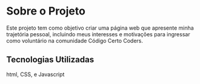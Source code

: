 # Sobre o Projeto
Este projeto tem como objetivo criar uma página web que apresente minha trajetória pessoal, incluindo meus interesses e motivações para ingressar como voluntário na comunidade Código Certo Coders.

## Tecnologias Utilizadas

html, CSS, e Javascript